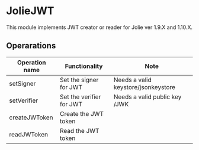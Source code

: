 # JolieJWT

This module implements JWT creator or reader for Jolie ver 1.9.X and 1.10.X.

## Operarations 

|Operation name | Functionality | Note |
|---------------|---------------|------|
| setSigner| Set the signer for JWT  | Needs a valid keystore/jsonkeystore | 
| setVerifier |  Set the verifier for JWT | Needs a valid public key /JWK |
| createJWToken | Create the JWT token ||
| readJWToken | Read the JWT token ||